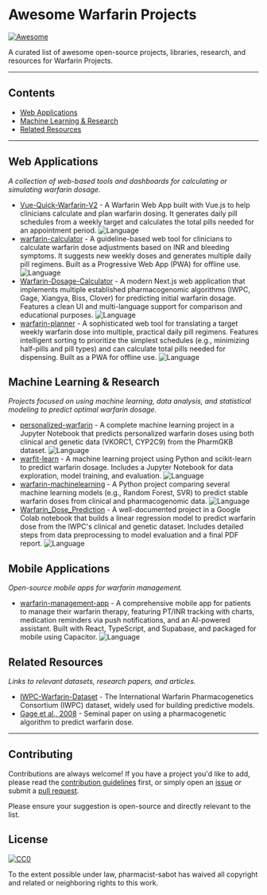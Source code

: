 # Awesome Warfarin Projects

[![Awesome](https://awesome.re/badge.svg)](https://awesome.re)

A curated list of awesome open-source projects, libraries, research, and resources for Warfarin Projects.

---

## Contents

- [Web Applications](#web-applications)
- [Machine Learning & Research](#machine-learning--research)
- [Related Resources](#related-resources)

---

## Web Applications

*A collection of web-based tools and dashboards for calculating or simulating warfarin dosage.*

- [Vue-Quick-Warfarin-V2](https://github.com/Napatchouli/Vue-Quick-Warfarin-V2) - A Warfarin Web App built with Vue.js to help clinicians calculate and plan warfarin dosing. It generates daily pill schedules from a weekly target and calculates the total pills needed for an appointment period. ![Language](https://img.shields.io/github/languages/top/Napatchouli/Vue-Quick-Warfarin-V2)
- [warfarin-calculator](https://github.com/Paond55/warfarin-calculator) - A guideline-based web tool for clinicians to calculate warfarin dose adjustments based on INR and bleeding symptoms. It suggests new weekly doses and generates multiple daily pill regimens. Built as a Progressive Web App (PWA) for offline use. ![Language](https://img.shields.io/github/languages/top/Paond55/warfarin-calculator)
- [Warfarin-Dosage-Calculator](https://github.com/pzweuj/warfarin-dosage-calculator) - A modern Next.js web application that implements multiple established pharmacogenomic algorithms (IWPC, Gage, Xiangya, Biss, Clover) for predicting initial warfarin dosage. Features a clean UI and multi-language support for comparison and educational purposes. ![Language](https://img.shields.io/github/languages/top/pzweuj/warfarin-dosage-calculator)
- [warfarin-planner](https://github.com/warfarin-net/warfarin-planner) - A sophisticated web tool for translating a target weekly warfarin dose into multiple, practical daily pill regimens. Features intelligent sorting to prioritize the simplest schedules (e.g., minimizing half-pills and pill types) and can calculate total pills needed for dispensing. Built as a PWA for offline use. ![Language](https://img.shields.io/github/languages/top/warfarin-net/warfarin-planner)

## Machine Learning & Research

*Projects focused on using machine learning, data analysis, and statistical modeling to predict optimal warfarin dosage.*

- [personalized-warfarin](https://github.com/cybergeist0/personalized-warfarin) - A complete machine learning project in a Jupyter Notebook that predicts personalized warfarin doses using both clinical and genetic data (VKORC1, CYP2C9) from the PharmGKB dataset. ![Language](https://img.shields.io/github/languages/top/cybergeist0/personalized-warfarin)
- [warfit-learn](https://github.com/gianlucatruda/warfit-learn) - A machine learning project using Python and scikit-learn to predict warfarin dosage. Includes a Jupyter Notebook for data exploration, model training, and evaluation. ![Language](https://img.shields.io/github/languages/top/gianlucatruda/warfit-learn)
- [warfarin-machinelearning](https://github.com/karneslab/warfarin-machinelearning) - A Python project comparing several machine learning models (e.g., Random Forest, SVR) to predict stable warfarin doses from clinical and pharmacogenomic data. ![Language](https://img.shields.io/github/languages/top/karneslab/warfarin-machinelearning)
- [Warfarin_Dose_Prediction](https://github.com/farahyusri12/warfarin_dose_prediction) - A well-documented project in a Google Colab notebook that builds a linear regression model to predict warfarin dose from the IWPC's clinical and genetic dataset. Includes detailed steps from data preprocessing to model evaluation and a final PDF report. ![Language](https://img.shields.io/github/languages/top/farahyusri12/warfarin_dose_prediction)

## Mobile Applications

*Open-source mobile apps for warfarin management.*

- [warfarin-management-app](https://github.com/amanjito/warfarin-management-app) - A comprehensive mobile app for patients to manage their warfarin therapy, featuring PT/INR tracking with charts, medication reminders via push notifications, and an AI-powered assistant. Built with React, TypeScript, and Supabase, and packaged for mobile using Capacitor. ![Language](https://img.shields.io/github/languages/top/amanjito/warfarin-management-app)

## Related Resources

*Links to relevant datasets, research papers, and articles.*

- [IWPC-Warfarin-Dataset](https://www.pharmgkb.org/page/iwpc) - The International Warfarin Pharmacogenetics Consortium (IWPC) dataset, widely used for building predictive models.
- [Gage et al., 2008](https://www.nejm.org/doi/full/10.1056/nejmoa0801363) - Seminal paper on using a pharmacogenetic algorithm to predict warfarin dose.

---

## Contributing

Contributions are always welcome! If you have a project you'd like to add, please read the [contribution guidelines](CONTRIBUTING.md) first, or simply open an [issue](https://github.com/pharmacist-sabot/awesome-warfarin/issues) or submit a [pull request](https://github.com/pharmacist-sabot/awesome-warfarin/pulls).

Please ensure your suggestion is open-source and directly relevant to the list.

## License

[![CC0](https://licensebuttons.net/p/zero/1.0/88x31.png)](https://creativecommons.org/publicdomain/zero/1.0/)

To the extent possible under law, pharmacist-sabot has waived all copyright and related or neighboring rights to this work.

